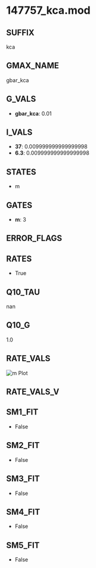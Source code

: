 # 147757_kca.mod

## SUFFIX

kca

## GMAX_NAME

gbar_kca

## G_VALS

- **gbar_kca**: 0.01

## I_VALS

- **37**: 0.009999999999999998
- **6.3**: 0.009999999999999998

## STATES

- m

## GATES

- **m**: 3

## ERROR_FLAGS


## RATES

- True

## Q10_TAU

nan

## Q10_G

1.0

## RATE_VALS

![m Plot](/Users/pbozelos/Dropbox/icg-Chai-Panos/supermodels/output_markdown_files/KCa/147757_kca.mod/images/m.png)

## RATE_VALS_V

## SM1_FIT

- False

## SM2_FIT

- False

## SM3_FIT

- False

## SM4_FIT

- False

## SM5_FIT

- False

